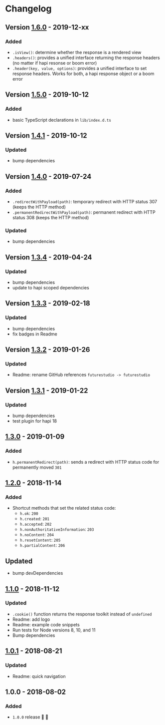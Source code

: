 # Changelog


## Version [1.6.0](https://github.com/futurestudio/hapi-response-utilities/compare/v1.5.0...v1.6.0) - 2019-12-xx

### Added
- `.isView()`: determine whether the response is a rendered view
- `.headers()`: provides a unified interface returning the response headers (no matter if hapi resonse or boom error)
- `.header(key, value, options)`: provides a unified interface to set response headers. Works for both, a hapi response object or a boom error


## Version [1.5.0](https://github.com/futurestudio/hapi-response-utilities/compare/v1.4.1...v1.5.0) - 2019-10-12

### Added
- basic TypeScript declarations in `lib/index.d.ts`


## Version [1.4.1](https://github.com/futurestudio/hapi-response-utilities/compare/v1.4.0...v1.4.1) - 2019-10-12

### Updated
- bump dependencies


## Version [1.4.0](https://github.com/futurestudio/hapi-response-utilities/compare/v1.3.4...v1.4.0) - 2019-07-24

### Added
- `.redirectWithPayload(path)`: temporary redirect with HTTP status 307 (keeps the HTTP method)
- `.permanentRedirectWithPayload(path)`: permanent redirect with HTTP status 308 (keeps the HTTP method)

### Updated
- bump dependencies


## Version [1.3.4](https://github.com/futurestudio/hapi-response-utilities/compare/v1.3.3...v1.3.4) - 2019-04-24

### Updated
- bump dependencies
- update to hapi scoped dependencies


## Version [1.3.3](https://github.com/futurestudio/hapi-response-utilities/compare/v1.3.2...v1.3.3) - 2019-02-18

### Updated
- bump dependencies
- fix badges in Readme


## Version [1.3.2](https://github.com/futurestudio/hapi-response-utilities/compare/v1.3.1...v1.3.2) - 2019-01-26

### Updated
- Readme: rename GitHub references `futurestudio -> futurestudio`


## Version [1.3.1](https://github.com/futurestudio/hapi-response-utilities/compare/v1.3.0...v1.3.1) - 2019-01-22

### Updated
- bump dependencies
- test plugin for hapi 18


## [1.3.0](https://github.com/futurestudio/hapi-response-utilities/compare/v1.2.0...v1.3.0) - 2019-01-09

### Added
- `h.permanentRedirect(path)`: sends a redirect with HTTP status code for permanently moved `301`


## [1.2.0](https://github.com/futurestudio/hapi-response-utilities/compare/v1.1.0...v1.2.0) - 2018-11-14

### Added
- Shortcut methods that set the related status code:
  - `h.ok`: `200`
  - `h.created`: `201`
  - `h.accepted`: `202`
  - `h.nonAuthoritativeInformation`: `203`
  - `h.noContent`: `204`
  - `h.resetContent`: `205`
  - `h.partialContent`: `206`

## Updated
- bump devDependencies


## [1.1.0](https://github.com/futurestudio/hapi-response-utilities/compare/v1.0.1...v1.1.0) - 2018-11-12

### Updated
- `.cookie()` function returns the response toolkit instead of `undefined`
- Readme: add logo
- Readme: example code snippets
- Run tests for Node versions 8, 10, and 11
- Bump dependencies


## [1.0.1](https://github.com/futurestudio/hapi-response-utilities/compare/v1.0.0...v1.0.1) - 2018-08-21

### Updated
- Readme: quick navigation


## 1.0.0 - 2018-08-02

### Added
- `1.0.0` release 🚀 🎉
